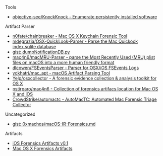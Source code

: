 Tools

* [objective-see/KnockKnock - Enumerate persistently installed software](https://github.com/objective-see/KnockKnock)

Artifact Parser

* [n0fate/chainbreaker - Mac OS X Keychain Forensic Tool](https://github.com/n0fate/chainbreaker)
* [mdegrazia/OSX-QuickLook-Parser - Parse the Mac Quickook index.sqlite database](https://github.com/mdegrazia/OSX-QuickLook-Parser)
* [gist: dumpNotificationDB.py](https://gist.github.com/CaledoniaProject/e7176eb644e5e78610d9f43cacaeb84b)
* [mac4n6/macMRU-Parser - parse the Most Recently Used (MRU) plist files on macOS into a more human friendly format](https://github.com/mac4n6/macMRU-Parser)
* [dlcowen/FSEventsParser - Parser for OSX/iOS FSEvents Logs](https://github.com/dlcowen/FSEventsParser)
* [ydkhatri/mac_apt - macOS Artifact Parsing Tool](https://github.com/ydkhatri/mac_apt)
* [Yelp/osxcollector - A forensic evidence collection & analysis toolkit for OS X](https://github.com/Yelp/osxcollector)
* [pstirparo/mac4n6 - Collection of forensics artifacs location for Mac OS X and iOS](https://github.com/pstirparo/mac4n6)
* [CrowdStrike/automactc - AutoMacTC: Automated Mac Forensic Triage Collector](https://github.com/CrowdStrike/automactc)

Uncategorized

* [gist: 0xmachos/macOS-IR-Forensics.md](https://gist.github.com/0xmachos/6e8b813cffc2035914606bd4cda491d2)

Artifacts

* [iOS Forensics Artifacts v0.1](https://docs.google.com/spreadsheets/d/1z-44BUA2AVf8uqnoiDDSi7UxbyWy8KJqK4uaYq_0YYg/edit)
* [Mac OS X Forensics Artifacts](https://docs.google.com/spreadsheets/d/1X2Hu0NE2ptdRj023OVWIGp5dqZOw-CfxHLOW_GNGpX8/edit#gid=3)
